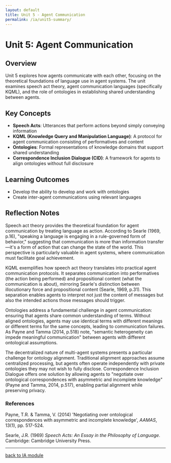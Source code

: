 ```yaml
---
layout: default
title: Unit 5 - Agent Communication
permalink: /ia/unit5-summary/
---
```


# Unit 5: Agent Communication

## Overview

Unit 5 explores how agents communicate with each other, focusing on the theoretical foundations of language use in agent systems. The unit examines speech act theory, agent communication languages (specifically KQML), and the role of ontologies in establishing shared understanding between agents.

## Key Concepts

- **Speech Acts**: Utterances that perform actions beyond simply conveying information
- **KQML (Knowledge Query and Manipulation Language)**: A protocol for agent communication consisting of performatives and content
- **Ontologies**: Formal representations of knowledge domains that support shared understanding
- **Correspondence Inclusion Dialogue (CID)**: A framework for agents to align ontologies without full disclosure

## Learning Outcomes

- Develop the ability to develop and work with ontologies
- Create inter-agent communications using relevant languages

## Reflection Notes

Speech act theory provides the theoretical foundation for agent communication by treating language as action. According to Searle (1969, p.16), "speaking a language is engaging in a rule-governed form of behavior," suggesting that communication is more than information transfer—it's a form of action that can change the state of the world. This perspective is particularly valuable in agent systems, where communication must facilitate goal achievement.

KQML exemplifies how speech act theory translates into practical agent communication protocols. It separates communication into performatives (the action being performed) and propositional content (what the communication is about), mirroring Searle's distinction between illocutionary force and propositional content (Searle, 1969, p.31). This separation enables agents to interpret not just the content of messages but also the intended actions those messages should trigger.

Ontologies address a fundamental challenge in agent communication: ensuring that agents share common understanding of terms. Without aligned ontologies, agents may use identical terms with different meanings or different terms for the same concepts, leading to communication failures. As Payne and Tamma (2014, p.518) note, "semantic heterogeneity can impede meaningful communication" between agents with different ontological assumptions.

The decentralized nature of multi-agent systems presents a particular challenge for ontology alignment. Traditional alignment approaches assume centralized processing, but agents often operate independently with private ontologies they may not wish to fully disclose. Correspondence Inclusion Dialogue offers one solution by allowing agents to "negotiate over ontological correspondences with asymmetric and incomplete knowledge" (Payne and Tamma, 2014, p.517), enabling partial alignment while preserving privacy.

### References

Payne, T.R. & Tamma, V. (2014) 'Negotiating over ontological correspondences with asymmetric and incomplete knowledge', _AAMAS_, 13(1), pp. 517-524.

Searle, J.R. (1969) _Speech Acts: An Essay in the Philosophy of Language_. Cambridge: Cambridge University Press.

---

[back to IA module](../../ia/)

